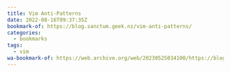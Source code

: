 ```yaml
---
title: Vim Anti-Patterns
date: 2022-08-16T09:37:35Z
bookmark-of: https://blog.sanctum.geek.nz/vim-anti-patterns/
categories:
  - bookmarks
tags:
  - vim
wa-bookmark-of: https://web.archive.org/web/20230525034100/https://blog.sanctum.geek.nz/vim-anti-patterns/
---
```


